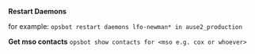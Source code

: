 ---
---

**Restart Daemons**

for example:
`opsbot restart daemons lfo-newman* in ause2_production`

**Get mso contacts**
`opsbot show contacts for <mso e.g. cox or whoever>`
